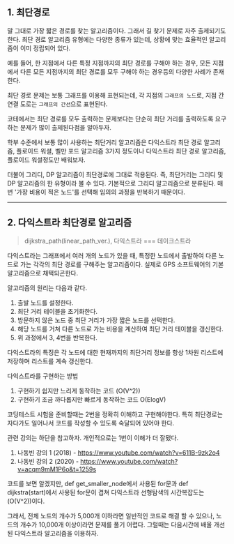 ## 1. 최단경로

말 그대로 가장 짧은 경로를 찾는 알고리즘이다.
그래서 길 찾기 문제로 자주 출제되기도 한다.
최단 경로 알고리즘 유형에는 다양한 종류가 있는데, 
상황에 맞는 효율적인 알고리즘이 이미 정립되어 있다.

예를 들어, 한 지점에서 다른 특정 지점까지의 최단 경로를 구해야 하는 경우,
모든 지점에서 다른 모든 지점까지의 최단 경로를 모두 구해야 하는 경우등의 다양한 사례가 존재한다.

최단 경로 문제는 보통 그래프를 이용해 표현되는데,
각 지점의 `그래프의 노드`로, 지점 간 연결 도로는 `그래프의 간선`으로 표현된다.

코테에서는 최단 경로를 모두 출력하는 문제보다는 
단순히 최단 거리를 출력하도록 요구하는 문제가 많이 출제된다점을 알아두자.

학부 수준에서 보통 많이 사용하는 최단거리 알고리즘은 
다익스트라 최단 경로 알고리즘, 플로이드 워셜, 벨만 포드 알고리즘 3가지 정도이나 
다익스트라 최단 경로 알고리즘, 플로이드 워셜정도만 배워보자.

더불어 그리디, DP 알고리즘이 최단경로에 그대로 적용된다.
즉, 최단거리는 그리디 및 DP 알고리즘의 한 유형이라 볼 수 있다.
기본적으로 그리디 알고리즘으로 분류된다.
매번 '가장 비용이 적은 노드'를 선택해 임의의 과정을 반복하기 때문이다.

---

## 2. 다익스트라 최단경로 알고리즘

> dijkstra_path(linear_path_ver.), 다익스트라 === 데이크스트라

다익스트라는 그래프에서 여러 개의 노드가 있을 때, 
특정한 노드에서 출발하여 다른 노드로 가는 각각의 최단 경로를 구해주는 알고리즘이다.
실제로 GPS 소프트웨어의 기본 알고리즘으로 채택되곤한다.

알고리즘의 원리는 다음과 같다.

1. 출발 노드를 설정한다.
2. 최단 거리 테이블을 초기화한다.
3. 방문하지 않은 노드 중 최단 거리가 가장 짧은 노드를 선택한다.
4. 해당 노드를 거쳐 다른 노드로 가는 비용을 계산하여 최단 거리 테이블을 갱신한다.
5. 위 과정에서 3, 4번을 반복한다.

다익스트라의 특징은 각 노드에 대한 현재까지의 최단거리 정보를 
항상 1차원 리스트에 저장하며 리스트를 계속 갱신한다.

다익스트라를 구현하는 방법

1. 구현하기 쉽지만 느리게 동작하는 코드 (O(V^2))
2. 구현하기 조금 까다롭지만 빠르게 동작하는 코드 O(ElogV)

코딩테스트 시험을 준비할때는 2번을 정확히 이해하고 구현해야한다.
특히 최단경로는 자다가도 일어나서 코드를 작성할 수 있도록 숙달되어 있어야 한다.

관련 강의는 하단을 참고하자.
개인적으로는 1번이 이해가 더 잘됐다.

1. 나동빈 강의 1 (2018) - https://www.youtube.com/watch?v=611B-9zk2o4
1. 나동빈 강의 2 (2020) - https://www.youtube.com/watch?v=acqm9mM1P6o&t=1259s

코드를 보면 알겠지만,
def get_smaller_node에서 사용된 for문과 def dijkstra(start)에서 
사용된 for문이 겹쳐 다익스트라 선형탐색의 시간복잡도는 (O(V^2))이다.

그래서, 전체 노드의 개수가 5,000개 이하라면 일반적인 코드로 해결 할 수 있으나, 
노드의 개수가 10,000개 이상이라면 문제를 풀기 어렵다.
그럴때는 다음시간에 배울 개선된 다익스트라 알고리즘을 이용하자.